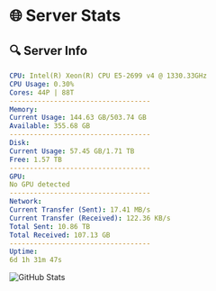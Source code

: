 # 🌐 Server Stats
## 🔍 Server Info
```yaml
CPU: Intel(R) Xeon(R) CPU E5-2699 v4 @ 1330.33GHz
CPU Usage: 0.30%
Cores: 44P | 88T
-----------------------------------
Memory:
Current Usage: 144.63 GB/503.74 GB
Available: 355.68 GB
-----------------------------------
Disk:
Current Usage: 57.45 GB/1.71 TB
Free: 1.57 TB
-----------------------------------
GPU:
No GPU detected
-----------------------------------
Network:
Current Transfer (Sent): 17.41 MB/s
Current Transfer (Received): 122.36 KB/s
Total Sent: 10.86 TB
Total Received: 107.13 GB
-----------------------------------
Uptime:
6d 1h 31m 47s
```
![GitHub Stats](https://img.shields.io/badge/Updated-2025-03-13_22:54:36-blue)